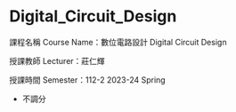 # Digital_Circuit_Design

課程名稱 Course Name：數位電路設計 Digital Circuit Design

授課教師 Lecturer：莊仁輝

授課時間 Semester：112-2 2023-24 Spring

* 不調分
